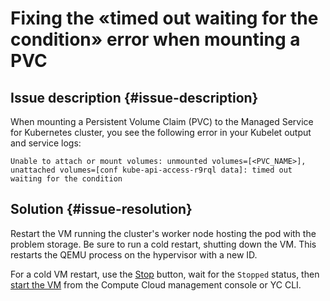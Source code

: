 # Fixing the «timed out waiting for the condition» error when mounting a PVC

## Issue description {#issue-description}

When mounting a Persistent Volume Claim (PVC) to the Managed Service for Kubernetes cluster, you see the following error in your Kubelet output and service logs:

```
Unable to attach or mount volumes: unmounted volumes=[<PVC_NAME>],
unattached volumes=[conf kube-api-access-r9rql data]: timed out waiting for the condition
```

## Solution {#issue-resolution}

Restart the VM running the cluster's worker node hosting the pod with the problem storage.
Be sure to run a cold restart, shutting down the VM. This restarts the QEMU process on the hypervisor with a new ID.

For a cold VM restart, use the [Stop](../../../compute/operations/vm-control/vm-stop-and-start.md#stop) button, wait for the `Stopped` status, then [start the VM](../../../compute/operations/vm-control/vm-stop-and-start.md#start) from the Compute Cloud management console or YC CLI.
